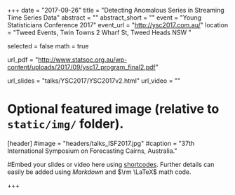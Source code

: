 +++
date = "2017-09-26"
title = "Detecting Anomalous Series in Streaming Time Series Data"
abstract = ""
abstract_short = ""
event = "Young Statisticians Conference 2017"
event_url = "http://ysc2017.com.au/"
location = "Tweed Events, Twin Towns	2 Wharf St, Tweed Heads NSW "
  
selected = false
math = true
  
url_pdf = "http://www.statsoc.org.au/wp-content/uploads/2017/09/ysc17_program_final2.pdf"
  
url_slides = "talks/YSC2017/YSC2017v2.html"
url_video = ""
  
  
  
# Optional featured image (relative to `static/img/` folder).
[header]
#image = "headers/talks_ISF2017.jpg"
#caption = "37th International Symposium on Forecasting Cairns, Australia."
  
  
#Embed your slides or video here using [shortcodes](https://gcushen.github.io/hugo-academic-demo/post/writing-markdown-latex/). Further details can easily be added using *Markdown* and $\rm \LaTeX$ math code. 
  
  
+++